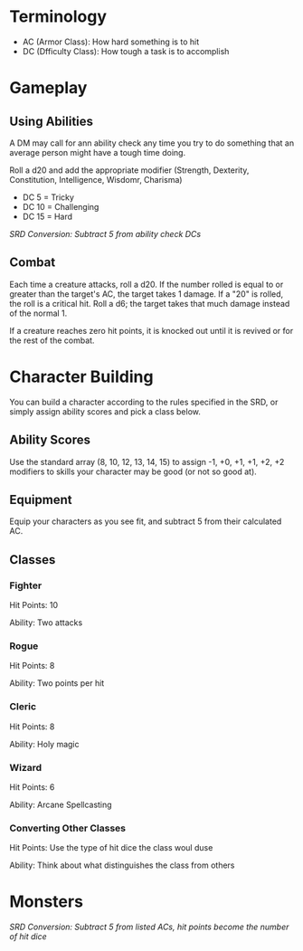 # Terminology

* AC (Armor Class): How hard something is to hit
* DC (Dfficulty Class): How tough a task is to accomplish

# Gameplay

## Using Abilities

A DM may call for ann ability check any time you try to do something that an average person might have a tough time doing.

Roll a d20 and add the appropriate modifier (Strength, Dexterity, Constitution, Intelligence, Wisdomr, Charisma)

* DC 5 = Tricky
* DC 10 = Challenging
* DC 15 = Hard

*SRD Conversion: Subtract 5 from ability check DCs*

## Combat

Each time a creature attacks, roll a d20. If the number rolled is equal to or greater than the target's AC, the target takes 1 damage. If a "20" is rolled, the roll is a critical hit. Roll a d6; the target takes that much damage instead of the normal 1.

If a creature reaches zero hit points, it is knocked out until it is revived or for the rest of the combat.

# Character Building

You can build a character according to the rules specified in the SRD, or simply assign ability scores and pick a class below.

## Ability Scores

Use the standard array (8, 10, 12, 13, 14, 15) to assign -1, +0, +1, +1, +2, +2 modifiers to skills your character may be good (or not so good at).

## Equipment

Equip your characters as you see fit, and subtract 5 from their calculated AC.

## Classes

### Fighter

Hit Points: 10

Ability: Two attacks

### Rogue

Hit Points: 8

Ability: Two points per hit

### Cleric

Hit Points: 8

Ability: Holy magic

### Wizard

Hit Points: 6

Ability: Arcane Spellcasting

### Converting Other Classes

Hit Points: Use the type of hit dice the class woul duse

Ability: Think about what distinguishes the class from others

# Monsters

*SRD Conversion: Subtract 5 from listed ACs, hit points become the number of hit dice*
